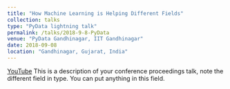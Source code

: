 ```yaml
---
title: "How Machine Learning is Helping Different Fields"
collection: talks
type: "PyData lightning talk"
permalink: /talks/2018-9-8-PyData
venue: "PyData Gandhinagar, IIT Gandhinagar"
date: 2018-09-08
location: "Gandhinagar, Gujarat, India"
---
```

[YouTube](https://www.youtube.com/watch?v=EuYqzCSZAgs)
This is a description of your conference proceedings talk, note the different field in type. You can put anything in this field.